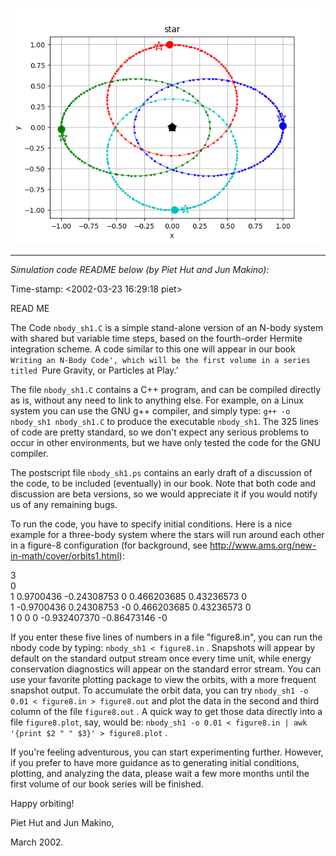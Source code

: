 
![star](special/star.png)

--------------
_Simulation code README below (by Piet Hut and Jun Makino):_

Time-stamp: <2002-03-23 16:29:18 piet>

READ ME

The Code `nbody_sh1.C` is a simple stand-alone version of an N-body
system with shared but variable time steps, based on the fourth-order
Hermite integration scheme.  A code similar to this one will appear in
our book `Writing an N-Body Code', which will be the first volume in a
series titled `Pure Gravity, or Particles at Play.'

The file `nbody_sh1.C` contains a C++ program, and can be compiled
directly as is, without any need to link to anything else.  For example,
on a Linux system you can use the GNU g++ compiler, and simply type:
`g++ -o nbody_sh1 nbody_sh1.C` to produce the executable `nbody_sh1`.
The 325 lines of code are pretty standard, so we don't expect any
serious problems to occur in other environments, but we have only
tested the code for the GNU compiler.

The postscript file `nbody_sh1.ps` contains an early draft of a
discussion of the code, to be included (eventually) in our book.
Note that both code and discussion are beta versions, so we would
appreciate it if you would notify us of any remaining bugs.

To run the code, you have to specify initial conditions.  Here is
a nice example for a three-body system where the stars will run
around each other in a figure-8 configuration (for background, see 
http://www.ams.org/new-in-math/cover/orbits1.html):

  3        
  0           
  1   0.9700436  -0.24308753   0   0.466203685   0.43236573   0           
  1  -0.9700436   0.24308753  -0   0.466203685   0.43236573   0         
  1   0           0            0  -0.932407370  -0.86473146  -0           

If you enter these five lines of numbers in a file "figure8.in", you
can run the nbody code by typing: `nbody_sh1 < figure8.in` .  Snapshots
will appear by default on the standard output stream once every time unit,
while energy conservation diagnostics will appear on the standard error
stream.  You can use your favorite plotting package to view the orbits,
with a more frequent snapshot output.  To accumulate the orbit data,
you can try `nbody_sh1 -o 0.01 < figure8.in > figure8.out` and plot the
data in the second and third column of the file `figure8.out` .  A quick
way to get those data directly into a file `figure8.plot`, say, would be:
`nbody_sh1 -o 0.01 < figure8.in | awk '{print $2 " " $3}' > figure8.plot` .

If you're feeling adventurous, you can start experimenting further.
However, if you prefer to have more guidance as to generating initial
conditions, plotting, and analyzing the data, please wait a few more
months until the first volume of our book series will be finished.

Happy orbiting!

Piet Hut and Jun Makino,

March 2002.
